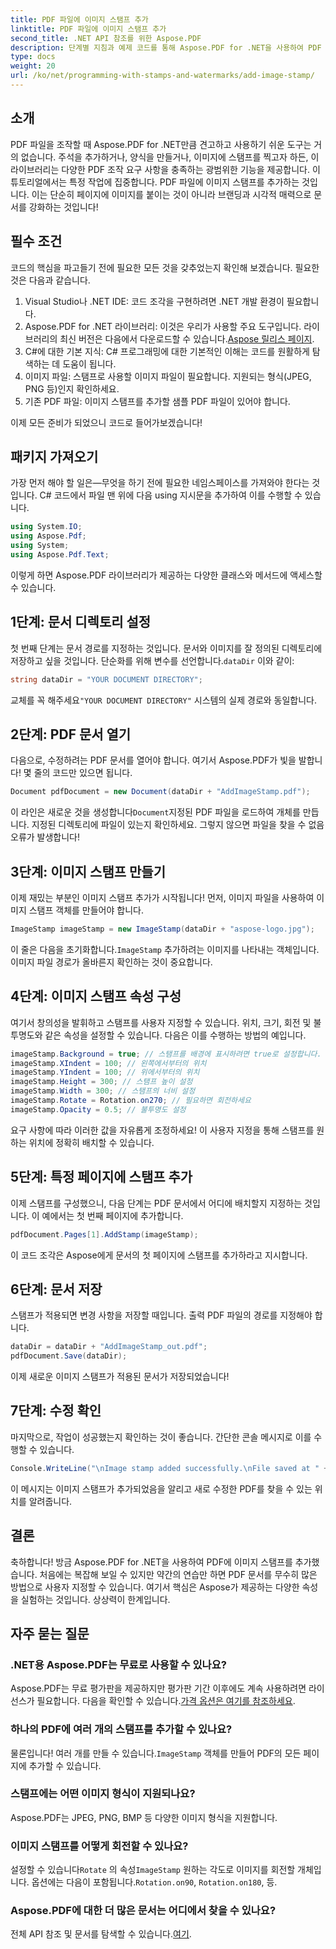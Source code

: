 ```yaml
---
title: PDF 파일에 이미지 스탬프 추가
linktitle: PDF 파일에 이미지 스탬프 추가
second_title: .NET API 참조를 위한 Aspose.PDF
description: 단계별 지침과 예제 코드를 통해 Aspose.PDF for .NET을 사용하여 PDF 파일에 이미지 스탬프를 추가하는 방법을 알아보세요.
type: docs
weight: 20
url: /ko/net/programming-with-stamps-and-watermarks/add-image-stamp/
---
```

## 소개

PDF 파일을 조작할 때 Aspose.PDF for .NET만큼 견고하고 사용하기 쉬운 도구는 거의 없습니다. 주석을 추가하거나, 양식을 만들거나, 이미지에 스탬프를 찍고자 하든, 이 라이브러리는 다양한 PDF 조작 요구 사항을 충족하는 광범위한 기능을 제공합니다. 이 튜토리얼에서는 특정 작업에 집중합니다. PDF 파일에 이미지 스탬프를 추가하는 것입니다. 이는 단순히 페이지에 이미지를 붙이는 것이 아니라 브랜딩과 시각적 매력으로 문서를 강화하는 것입니다!

## 필수 조건

코드의 핵심을 파고들기 전에 필요한 모든 것을 갖추었는지 확인해 보겠습니다. 필요한 것은 다음과 같습니다.

1. Visual Studio나 .NET IDE: 코드 조각을 구현하려면 .NET 개발 환경이 필요합니다.
2.  Aspose.PDF for .NET 라이브러리: 이것은 우리가 사용할 주요 도구입니다. 라이브러리의 최신 버전은 다음에서 다운로드할 수 있습니다.[Aspose 릴리스 페이지](https://releases.aspose.com/pdf/net/).
3. C#에 대한 기본 지식: C# 프로그래밍에 대한 기본적인 이해는 코드를 원활하게 탐색하는 데 도움이 됩니다.
4. 이미지 파일: 스탬프로 사용할 이미지 파일이 필요합니다. 지원되는 형식(JPEG, PNG 등)인지 확인하세요.
5. 기존 PDF 파일: 이미지 스탬프를 추가할 샘플 PDF 파일이 있어야 합니다.

이제 모든 준비가 되었으니 코드로 들어가보겠습니다!

## 패키지 가져오기

가장 먼저 해야 할 일은—무엇을 하기 전에 필요한 네임스페이스를 가져와야 한다는 것입니다. C# 코드에서 파일 맨 위에 다음 using 지시문을 추가하여 이를 수행할 수 있습니다.

```csharp
using System.IO;
using Aspose.Pdf;
using System;
using Aspose.Pdf.Text;
```

이렇게 하면 Aspose.PDF 라이브러리가 제공하는 다양한 클래스와 메서드에 액세스할 수 있습니다.

## 1단계: 문서 디렉토리 설정

 첫 번째 단계는 문서 경로를 지정하는 것입니다. 문서와 이미지를 잘 정의된 디렉토리에 저장하고 싶을 것입니다. 단순화를 위해 변수를 선언합니다.`dataDir` 이와 같이:

```csharp
string dataDir = "YOUR DOCUMENT DIRECTORY";
```

 교체를 꼭 해주세요`"YOUR DOCUMENT DIRECTORY"` 시스템의 실제 경로와 동일합니다.

## 2단계: PDF 문서 열기

다음으로, 수정하려는 PDF 문서를 열어야 합니다. 여기서 Aspose.PDF가 빛을 발합니다! 몇 줄의 코드만 있으면 됩니다.

```csharp
Document pdfDocument = new Document(dataDir + "AddImageStamp.pdf");
```

 이 라인은 새로운 것을 생성합니다`Document`지정된 PDF 파일을 로드하여 개체를 만듭니다. 지정된 디렉토리에 파일이 있는지 확인하세요. 그렇지 않으면 파일을 찾을 수 없음 오류가 발생합니다!

## 3단계: 이미지 스탬프 만들기

이제 재밌는 부분인 이미지 스탬프 추가가 시작됩니다! 먼저, 이미지 파일을 사용하여 이미지 스탬프 객체를 만들어야 합니다.

```csharp
ImageStamp imageStamp = new ImageStamp(dataDir + "aspose-logo.jpg");
```

 이 줄은 다음을 초기화합니다.`ImageStamp` 추가하려는 이미지를 나타내는 객체입니다. 이미지 파일 경로가 올바른지 확인하는 것이 중요합니다.

## 4단계: 이미지 스탬프 속성 구성

여기서 창의성을 발휘하고 스탬프를 사용자 지정할 수 있습니다. 위치, 크기, 회전 및 불투명도와 같은 속성을 설정할 수 있습니다. 다음은 이를 수행하는 방법의 예입니다.

```csharp
imageStamp.Background = true; // 스탬프를 배경에 표시하려면 true로 설정합니다.
imageStamp.XIndent = 100; // 왼쪽에서부터의 위치
imageStamp.YIndent = 100; // 위에서부터의 위치
imageStamp.Height = 300; // 스탬프 높이 설정
imageStamp.Width = 300; // 스탬프의 너비 설정
imageStamp.Rotate = Rotation.on270; // 필요하면 회전하세요
imageStamp.Opacity = 0.5; // 불투명도 설정
```

요구 사항에 따라 이러한 값을 자유롭게 조정하세요! 이 사용자 지정을 통해 스탬프를 원하는 위치에 정확히 배치할 수 있습니다.

## 5단계: 특정 페이지에 스탬프 추가

이제 스탬프를 구성했으니, 다음 단계는 PDF 문서에서 어디에 배치할지 지정하는 것입니다. 이 예에서는 첫 번째 페이지에 추가합니다.

```csharp
pdfDocument.Pages[1].AddStamp(imageStamp);
```

이 코드 조각은 Aspose에게 문서의 첫 페이지에 스탬프를 추가하라고 지시합니다.

## 6단계: 문서 저장

스탬프가 적용되면 변경 사항을 저장할 때입니다. 출력 PDF 파일의 경로를 지정해야 합니다.

```csharp
dataDir = dataDir + "AddImageStamp_out.pdf";
pdfDocument.Save(dataDir);
```

이제 새로운 이미지 스탬프가 적용된 문서가 저장되었습니다!

## 7단계: 수정 확인

마지막으로, 작업이 성공했는지 확인하는 것이 좋습니다. 간단한 콘솔 메시지로 이를 수행할 수 있습니다.

```csharp
Console.WriteLine("\nImage stamp added successfully.\nFile saved at " + dataDir);
```

이 메시지는 이미지 스탬프가 추가되었음을 알리고 새로 수정한 PDF를 찾을 수 있는 위치를 알려줍니다.

## 결론

축하합니다! 방금 Aspose.PDF for .NET을 사용하여 PDF에 이미지 스탬프를 추가했습니다. 처음에는 복잡해 보일 수 있지만 약간의 연습만 하면 PDF 문서를 무수히 많은 방법으로 사용자 지정할 수 있습니다. 여기서 핵심은 Aspose가 제공하는 다양한 속성을 실험하는 것입니다. 상상력이 한계입니다.

## 자주 묻는 질문

### .NET용 Aspose.PDF는 무료로 사용할 수 있나요?  
 Aspose.PDF는 무료 평가판을 제공하지만 평가판 기간 이후에도 계속 사용하려면 라이선스가 필요합니다. 다음을 확인할 수 있습니다.[가격 옵션은 여기를 참조하세요](https://purchase.aspose.com/buy).

### 하나의 PDF에 여러 개의 스탬프를 추가할 수 있나요?  
 물론입니다! 여러 개를 만들 수 있습니다.`ImageStamp` 객체를 만들어 PDF의 모든 페이지에 추가할 수 있습니다.

### 스탬프에는 어떤 이미지 형식이 지원되나요?  
Aspose.PDF는 JPEG, PNG, BMP 등 다양한 이미지 형식을 지원합니다.

### 이미지 스탬프를 어떻게 회전할 수 있나요?  
 설정할 수 있습니다`Rotate` 의 속성`ImageStamp` 원하는 각도로 이미지를 회전할 개체입니다. 옵션에는 다음이 포함됩니다.`Rotation.on90`, `Rotation.on180`, 등.

### Aspose.PDF에 대한 더 많은 문서는 어디에서 찾을 수 있나요?  
 전체 API 참조 및 문서를 탐색할 수 있습니다.[여기](https://reference.aspose.com/pdf/net/).